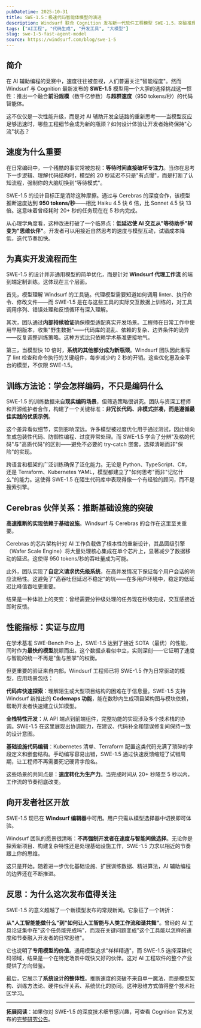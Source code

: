 ```yaml
---
pubDatetime: 2025-10-31
title: SWE-1.5：极速代码智能体模型的演进
description: Windsurf 联合 Cognition 发布新一代软件工程模型 SWE-1.5，突破推理速度瓶颈。通过与 Cerebras 合作实现 950 tokens/秒超高吞吐，同时保持代码生成质量。深入探讨如何重新定义 AI 辅助编程的交互体验与工程价值。
tags: ["AI工程", "代码生成", "开发工具", "大模型"]
slug: swe-1-5-fast-agent-model
source: https://windsurf.com/blog/swe-1-5
---
```


## 简介

在 AI 辅助编程的竞赛中，速度往往被忽视，人们普遍关注"智能程度"。然而 Windsurf 与 Cognition 最新发布的 **SWE-1.5** 模型用一个大胆的选择挑战这一惯性：推出一个融合**前沿规模**（数千亿参数）与**超群速度**（950 tokens/秒）的代码智能体。

这不仅仅是一次性能升级，而是对 AI 辅助开发全链路的重新思考——当模型反应足够迅速时，哪些工程细节会成为新的瓶颈？如何设计体验让开发者始终保持"心流"状态？

## 速度为什么重要

在日常编码中，一个残酷的事实常被忽视：**等待时间直接破坏专注力**。当你在思考下一步逻辑、理解代码结构时，模型的 20 秒延迟不只是"有点慢"，而是打断了认知流程，强制你的大脑切换到"等待模式"。

SWE-1.5 的设计目标正是消除这种摩擦。通过与 Cerebras 的深度合作，该模型推断速度达到 **950 tokens/秒**——相比 Haiku 4.5 快 6 倍，比 Sonnet 4.5 快 13 倍。这意味着曾经耗时 20+ 秒的任务现在在 5 秒内完成。

从心理学角度看，这种改进打破了一个临界点：**低延迟使 AI 交互从"等待助手"转变为"思维伙伴"**。开发者可以用接近自然思考的速度与模型互动，试错成本降低，迭代节奏加快。

## 为真实开发流程而生

SWE-1.5 的设计并非通用模型的简单优化，而是针对 **Windsurf 代理工作流** 的端到端定制训练。这体现在三个层面。

首先，模型理解 Windsurf 的工具链。代理模型需要知道如何调用 linter、执行命令、修改文件——而 SWE-1.5 是在与这些工具的实际交互数据上训练的，对工具调用序列、错误处理和反馈循环有深入理解。

其次，团队通过**内部持续验证**确保模型适配真实开发场景。工程师在日常工作中使用早期版本，收集"野生数据"——代码库的混乱、依赖的复杂、边界条件的诡异——反复调整训练策略。这种方式比只依赖学术基准更接地气。

第三，当模型快 10 倍时，**系统的其他部分成为新瓶颈**。Windsurf 团队因此重写了 lint 检查和命令执行的关键组件，每步减少约 2 秒的开销。这些优化惠及全平台的模型，不仅限 SWE-1.5。

## 训练方法论：学会怎样编码，不只是编码什么

SWE-1.5 的训练数据来自**现实编码场景**，但筛选策略很讲究。团队与资深工程师和开源维护者合作，构建了一个关键标准：**非冗长代码、非模式拼凑，而是遵循最佳实践的优质示例**。

这个差异看似细节，实则影响深远。许多模型被过度优化用于通过测试，因此倾向生成包装性代码、防御性编程、过度异常处理。而 SWE-1.5 学会了分辨"及格的代码"与"高质代码"的区别——避免不必要的 try-catch 嵌套，选择清晰而非"保险"的实现。

跨语言和框架的广泛训练确保了泛化能力。无论是 Python、TypeScript、C#，还是 Terraform、Kubernetes YAML，模型都建立了"如何思考"而非"记忆什么"的能力。这使得 SWE-1.5 在陌生代码库中表现得像一个有经验的顾问，而不是搜索引擎。

## Cerebras 伙伴关系：推断基础设施的突破

**高速推断的实现依赖于基础设施**。Windsurf 与 Cerebras 的合作在这里至关重要。

Cerebras 的芯片架构针对 AI 工作负载做了根本性的重新设计，其晶圆级引擎（Wafer Scale Engine）将大量处理核心集成在单个芯片上，显著减少了数据移动的延迟。这使得 950 tokens/秒的吞吐量成为可能。

此外，团队实现了**自定义请求优先级系统**，在高并发情况下保证每个用户会话的响应流畅性。这避免了"高吞吐但延迟不稳定"的坑——在多用户环境中，稳定的低延迟比峰值吞吐更重要。

结果是一种体验上的突变：曾经需要分钟级处理的任务现在秒级完成，交互感接近即时反馈。

## 性能指标：实证与应用

在学术基准 SWE-Bench Pro 上，SWE-1.5 达到了接近 SOTA（最优）的性能，同时作为**最快的模型**脱颖而出。这个数据点看似中立，实则深刻——它证明了速度与智能的统一不再是"鱼与熊掌"的权衡。

但更重要的验证来自内部。Windsurf 工程师已将 SWE-1.5 作为日常驱动的模型，应用场景包括：

**代码库快速探索**：理解陌生或大型项目结构的困难在于信息量。SWE-1.5 支持 Windsurf 新推出的 **Codemaps 功能**，能在数秒内生成项目架构图与模块依赖，帮助开发者快速建立认知模型。

**全栈特性开发**：从 API 端点到前端组件，完整功能的实现涉及多个技术栈的协调。SWE-1.5 在这里展现出协调能力，在建议、代码补全和错误修复间保持一致的设计意图。

**基础设施代码编辑**：Kubernetes 清单、Terraform 配置这类代码充满了琐碎的字段定义和嵌套结构。手动编写容易出错，SWE-1.5 通过快速反馈缩短了试错周期，让工程师不再需要死记硬背字段名。

这些场景的共同点是：**速度转化为生产力**。当完成时间从 20+ 秒降至 5 秒以内，工作流的节奏彻底改变。

## 向开发者社区开放

SWE-1.5 现已在 **Windsurf 编辑器**中可用。用户只需从模型选择器中切换即可体验。

Windsurf 团队的愿景很清晰：**不再强制开发者在速度与智能间做选择**。无论你是探索新项目、构建复杂特性还是处理基础设施工作，SWE-1.5 力求以相近的节奏跟上你的思维。

这只是开始。随着进一步优化基础设施、扩展训练数据、精进算法，AI 辅助编程的边界还在不断推进。

## 反思：为什么这次发布值得关注

SWE-1.5 的意义超越了一个新模型发布的常规新闻。它象征了一个转折：

**从"人工智能能做什么"到"如何让人工智能与人类工作流和谐共舞"**。曾经的 AI 工具论证集中在"这个任务能完成吗"，而现在关键问题变成"这个工具能以怎样的速度和节奏融入开发者的日常思维"。

它也说明了**专用模型的价值**。通用模型追求"样样精通"，而 SWE-1.5 选择深耕代码领域，结果是一个在特定场景中既快又好的伙伴。这对 AI 工程软件的整个产业提供了方向借鉴。

最后，它展示了**系统设计的整体性**。推断速度的突破不来自单一魔法，而是模型架构、训练方法论、硬件伙伴关系、系统优化的协同。这种思维方式值得整个技术社区学习。

---

**拓展阅读**：如果你对 SWE-1.5 的深度技术细节感兴趣，可查看 Cognition 官方发布的[完整研究公告](https://www.cognition-labs.com/)。
